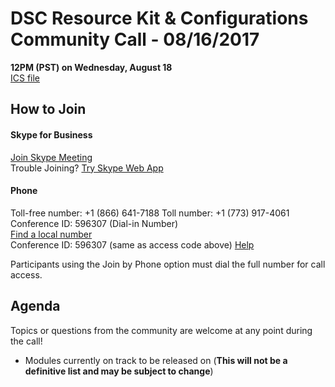 
# DSC Resource Kit & Configurations Community Call - 08/16/2017

**12PM (PST) on Wednesday, August 18**  
[ICS file](https://github.com/PowerShell/DscResources/blob/master/CommunityCalls/2017-08-16/2017-08-16CommunityCall.zip)

## How to Join

#### Skype for Business

[Join Skype Meeting](https://meet.lync.com/microsoft/zachal/B6SY8BHQ)  
Trouble Joining? [Try Skype Web App](https://meet.lync.com/microsoft/zachal/C8MCGVQB?sl=1)

#### Phone

Toll-free number: +1 (866) 641-7188 
Toll number: +1 (773) 917-4061 
Conference ID: 596307  (Dial-in Number)  
[Find a local number](https://dialin.lync.com/48b4c613-cc67-4825-8175-29628d9715e5)  
Conference ID: 596307  (same as access code above)
[Help](http://go.microsoft.com/fwlink/?LinkId=389737)  

Participants using the Join by Phone option must dial the full number for call access. 

## Agenda

Topics or questions from the community are welcome at any point during the call!

- Modules currently on track to be released on (**This will not be a definitive list and may be subject to change**)
